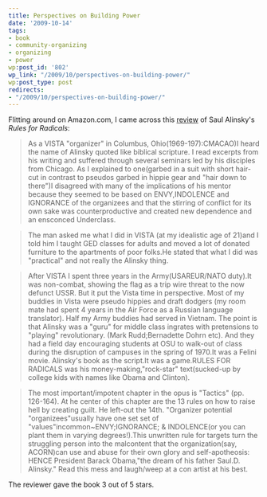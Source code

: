 ```yaml
---
title: Perspectives on Building Power
date: '2009-10-14'
tags:
- book
- community-organizing
- organizing
- power
wp:post_id: '802'
wp_link: "/2009/10/perspectives-on-building-power/"
wp:post_type: post
redirects:
- "/2009/10/perspectives-on-building-power/"
---
```


Flitting around on Amazon.com, I came across this [review](http://www.amazon.com/review/R3QGD562AEZE8O/ref=cm_cr_rdp_perm) of Saul Alinsky's _Rules for Radicals_:

> As a VISTA "organizer" in Columbus, Ohio(1969-197):CMACAO)I heard the name of Alinsky quoted like biblical scripture. I read excerpts from his writing and suffered through several seminars led by his disciples from Chicago. As I explained to one(garbed in a suit with short hair-cut in contrast to pseudos garbed in hippie gear and "hair down to there")I disagreed with many of the implications of his mentor because they seemed to be based on ENVY,INDOLENCE and IGNORANCE of the organizees and that the stirring of conflict for its own sake was counterproductive and created new dependence and an ensconced Underclass.

>

> The man asked me what I did in VISTA (at my idealistic age of 21)and I told him I taught GED classes for adults and moved a lot of donated furniture to the apartments of poor folks.He stated that what I did was "practical" and not really the Alinsky thing.

>

> After VISTA I spent three years in the Army(USAREUR/NATO duty).It was non-combat, showing the flag as a trip wire threat to the now defunct USSR. But it put the Vista time in perspective. Most of my buddies in Vista were pseudo hippies and draft dodgers (my room mate had spent 4 years in the Air Force as a Russian language translator). Half my Army buddies had served in Vietnam. The point is that Alinsky was a "guru" for middle class ingrates with pretensions to "playing" revolutionary. (Mark Rudd;Bernadette Dohrn etc). And they had a field day encouraging students at OSU to walk-out of class during the disruption of campuses in the spring of 1970.It was a Felini movie. Alinsky's book as the script.It was a game.RULES FOR RADICALS was his money-making,"rock-star" text(sucked-up by college kids with names like Obama and Clinton).

>

> The most important/impotent chapter in the opus is "Tactics" (pp. 126-164). At he center of this chapter are the 13 rules on how to raise hell by creating guilt. He left-out the 14th. "Organizer potential "organizees"usually have one set set of "values"incommon~ENVY;IGNORANCE; & INDOLENCE(or you can plant them in varying degrees!).This unwritten rule for targets turn the struggling person into the malcontent that the organization(say, ACORN)can use and abuse for their own glory and self-apotheosis: HENCE President Barack Obama,"the dream of his father Saul.D. Alinsky." Read this mess and laugh/weep at a con artist at his best.

The reviewer gave the book 3 out of 5 stars.
